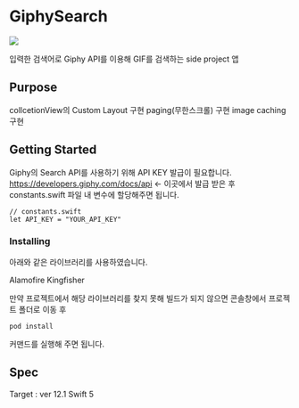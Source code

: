 # GiphySearch

<img src="https://user-images.githubusercontent.com/76767233/126121997-86d9667a-cda7-49ff-b56e-8525d5328226.gif">

입력한 검색어로 Giphy API를 이용해 GIF를 검색하는 side project 앱

## Purpose 
collcetionView의 Custom Layout 구현
paging(무한스크롤) 구현
image caching 구현

## Getting Started
Giphy의 Search API를 사용하기 위해 API KEY 발급이 필요합니다.
https://developers.giphy.com/docs/api <- 이곳에서 발급 받은 후 constants.swift 파일 내 변수에 할당해주면 됩니다.
```
// constants.swift 
let API_KEY = "YOUR_API_KEY"
```

### Installing

아래와 같은 라이브러리를 사용하였습니다.

Alamofire
Kingfisher

만약 프로젝트에서 해당 라이브러리를 찾지 못해 빌드가 되지 않으면 콘솔창에서 프로젝트 폴더로 이동 후
```
pod install
```
커맨드를 실행해 주면 됩니다.

## Spec
Target : ver 12.1
Swift 5
